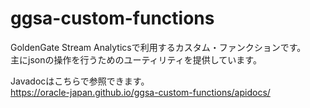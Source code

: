 # ggsa-custom-functions
GoldenGate Stream Analyticsで利用するカスタム・ファンクションです。  
主にjsonの操作を行うためのユーティリティを提供しています。  

Javadocはこちらで参照できます。  
https://oracle-japan.github.io/ggsa-custom-functions/apidocs/

